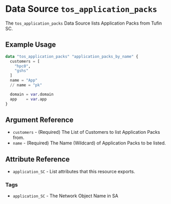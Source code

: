 # Data Source `tos_application_packs`

The `tos_application_packs` Data Source lists Application Packs from Tufin SC.

## Example Usage

```terraform
data "tos_application_packs" "application_packs_by_name" {
  customers = [
    "hpc0",
    "gshs"
  ]
  name = "App"
  // name = "pk"

  domain = var.domain
  app    = var.app
}
```

## Argument Reference

* `customers` - (Required) The List of Customers to list Application Packs from.
* `name` - (Required) The Name (Wildcard) of Application Packs to be listed.




## Attribute Reference

* `application_SC` - List attributes that this resource exports.

### Tags

* `application_SC` - The Network Object Name in SA
